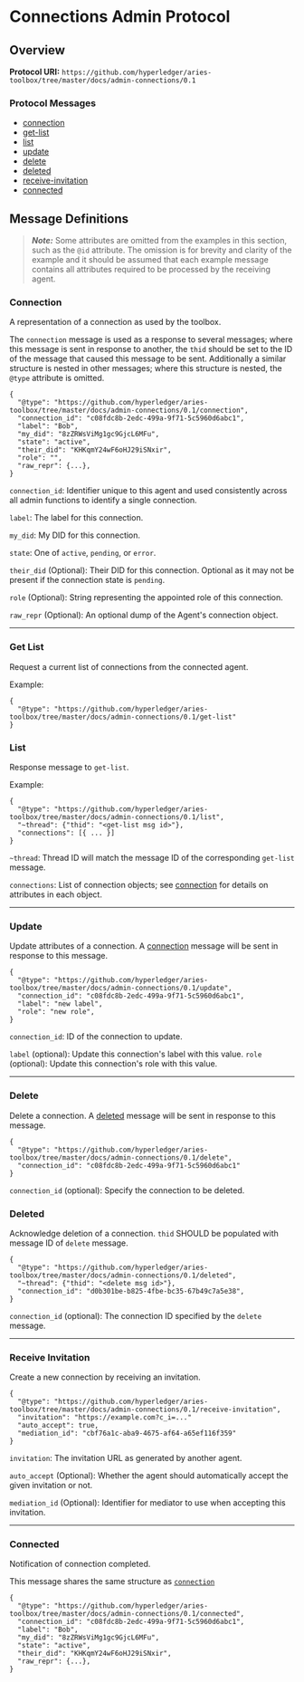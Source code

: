 Connections Admin Protocol
==========================

## Overview

**Protocol URI:** `https://github.com/hyperledger/aries-toolbox/tree/master/docs/admin-connections/0.1`

### Protocol Messages
- [connection](#connection)
- [get-list](#get-list)
- [list](#list)
- [update](#update)
- [delete](#delete)
- [deleted](#deleted)
- [receive-invitation](#receive-invitation)
- [connected](#connected)

## Message Definitions

> _**Note:**_ Some attributes are omitted from the examples in this section,
> such as the `@id` attribute. The omission is for brevity and clarity of the
> example and it should be assumed that each example message contains all
> attributes required to be processed by the receiving agent.

### Connection
A representation of a connection as used by the toolbox.

The `connection` message is used as a response to several messages; where this
message is sent in response to another, the `thid` should be set to the ID of
the message that caused this message to be sent. Additionally a similar
structure is nested in other messages; where this structure is nested, the
`@type` attribute is omitted.

```jsonc
{
  "@type": "https://github.com/hyperledger/aries-toolbox/tree/master/docs/admin-connections/0.1/connection",
  "connection_id": "c08fdc8b-2edc-499a-9f71-5c5960d6abc1",
  "label": "Bob",
  "my_did": "8zZRWsViMg1gc9GjcL6MFu",
  "state": "active",
  "their_did": "KHKqmY24wF6oHJ29iSNxir",
  "role": "",
  "raw_repr": {...},
}
```

`connection_id`: Identifier unique to this agent and used consistently across
all admin functions to identify a single connection.

`label`: The label for this connection.

`my_did`: My DID for this connection.

`state`: One of `active`, `pending`, or `error`.

`their_did` (Optional): Their DID for this connection. Optional as it may not be
present if the connection state is `pending`.

`role` (Optional): String representing the appointed role of this connection.

`raw_repr` (Optional): An optional dump of the Agent's connection object.

--------------------------------------------------------------------------------

### Get List
Request a current list of connections from the connected agent.

Example:
```jsonc
{
  "@type": "https://github.com/hyperledger/aries-toolbox/tree/master/docs/admin-connections/0.1/get-list"
}
```

### List

Response message to `get-list`.

Example:
```jsonc
{
  "@type": "https://github.com/hyperledger/aries-toolbox/tree/master/docs/admin-connections/0.1/list",
  "~thread": {"thid": "<get-list msg id>"},
  "connections": [{ ... }]
}
```

`~thread`: Thread ID will match the message ID of the corresponding `get-list`
message.

`connections`: List of connection objects; see [connection](#connection) for
details on attributes in each object.


--------------------------------------------------------------------------------

### Update

Update attributes of a connection. A [connection](#connection) message will be
sent in response to this message.

```jsonc
{
  "@type": "https://github.com/hyperledger/aries-toolbox/tree/master/docs/admin-connections/0.1/update",
  "connection_id": "c08fdc8b-2edc-499a-9f71-5c5960d6abc1",
  "label": "new label",
  "role": "new role",
}
```

`connection_id`: ID of the connection to update.

`label` (optional): Update this connection's label with this value.
`role` (optional): Update this connection's role with this value.

--------------------------------------------------------------------------------

### Delete
Delete a connection. A [deleted](#deleted) message will be sent in response to
this message.

```jsonc
{
  "@type": "https://github.com/hyperledger/aries-toolbox/tree/master/docs/admin-connections/0.1/delete",
  "connection_id": "c08fdc8b-2edc-499a-9f71-5c5960d6abc1"
}
```

`connection_id` (optional): Specify the connection to be deleted.

### Deleted

Acknowledge deletion of a connection. `thid` SHOULD be populated with message ID
of `delete` message.

```jsonc
{
  "@type": "https://github.com/hyperledger/aries-toolbox/tree/master/docs/admin-connections/0.1/deleted",
  "~thread": {"thid": "<delete msg id>"},
  "connection_id": "d0b301be-b825-4fbe-bc35-67b49c7a5e38",
}
```

`connection_id` (optional): The connection ID specified by the `delete` message.

--------------------------------------------------------------------------------

### Receive Invitation

Create a new connection by receiving an invitation.

```jsonc
{
  "@type": "https://github.com/hyperledger/aries-toolbox/tree/master/docs/admin-connections/0.1/receive-invitation",
  "invitation": "https://example.com?c_i=..."
  "auto_accept": true,
  "mediation_id": "cbf76a1c-aba9-4675-af64-a65ef116f359"
}
```

`invitation`: The invitation URL as generated by another agent.

`auto_accept` (Optional): Whether the agent should automatically accept the
given invitation or not.

`mediation_id` (Optional): Identifier for mediator to use when accepting this
invitation.

--------------------------------------------------------------------------------

### Connected

Notification of connection completed.

This message shares the same structure as [`connection`](#connection)

```jsonc
{
  "@type": "https://github.com/hyperledger/aries-toolbox/tree/master/docs/admin-connections/0.1/connected",
  "connection_id": "c08fdc8b-2edc-499a-9f71-5c5960d6abc1",
  "label": "Bob",
  "my_did": "8zZRWsViMg1gc9GjcL6MFu",
  "state": "active",
  "their_did": "KHKqmY24wF6oHJ29iSNxir",
  "raw_repr": {...},
}
```
